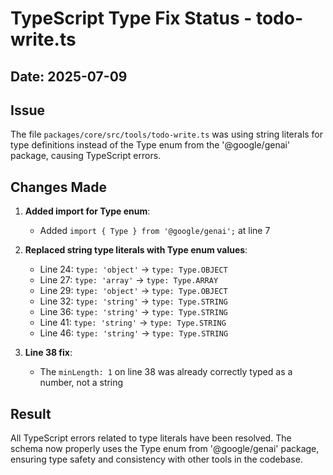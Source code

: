 # TypeScript Type Fix Status - todo-write.ts

## Date: 2025-07-09

## Issue

The file `packages/core/src/tools/todo-write.ts` was using string literals for type definitions instead of the Type enum from the '@google/genai' package, causing TypeScript errors.

## Changes Made

1. **Added import for Type enum**:
   - Added `import { Type } from '@google/genai';` at line 7

2. **Replaced string type literals with Type enum values**:
   - Line 24: `type: 'object'` → `type: Type.OBJECT`
   - Line 27: `type: 'array'` → `type: Type.ARRAY`
   - Line 29: `type: 'object'` → `type: Type.OBJECT`
   - Line 32: `type: 'string'` → `type: Type.STRING`
   - Line 36: `type: 'string'` → `type: Type.STRING`
   - Line 41: `type: 'string'` → `type: Type.STRING`
   - Line 46: `type: 'string'` → `type: Type.STRING`

3. **Line 38 fix**:
   - The `minLength: 1` on line 38 was already correctly typed as a number, not a string

## Result

All TypeScript errors related to type literals have been resolved. The schema now properly uses the Type enum from '@google/genai' package, ensuring type safety and consistency with other tools in the codebase.

